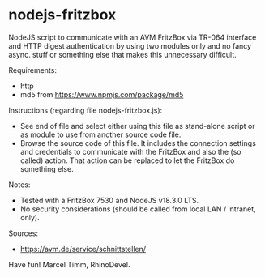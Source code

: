 # nodejs-fritzbox
NodeJS script to communicate with an AVM FritzBox via TR-064 interface and HTTP digest authentication by using two modules only and no fancy async. stuff or something else that makes this unnecessary difficult.

Requirements:
- http
- md5 from https://www.npmjs.com/package/md5

Instructions (regarding file nodejs-fritzbox.js):
- See end of file and select either using this file as stand-alone script or as module to use from another source code file.
- Browse the source code of this file. It includes the connection settings and credentials to communicate with the FritzBox and also the (so called) action. That action can be replaced to let the FritzBox do something else.

Notes:
- Tested with a FritzBox 7530 and NodeJS v18.3.0 LTS.
- No security considerations (should be called from local LAN / intranet, only).

Sources:
- https://avm.de/service/schnittstellen/

Have fun! Marcel Timm, RhinoDevel.